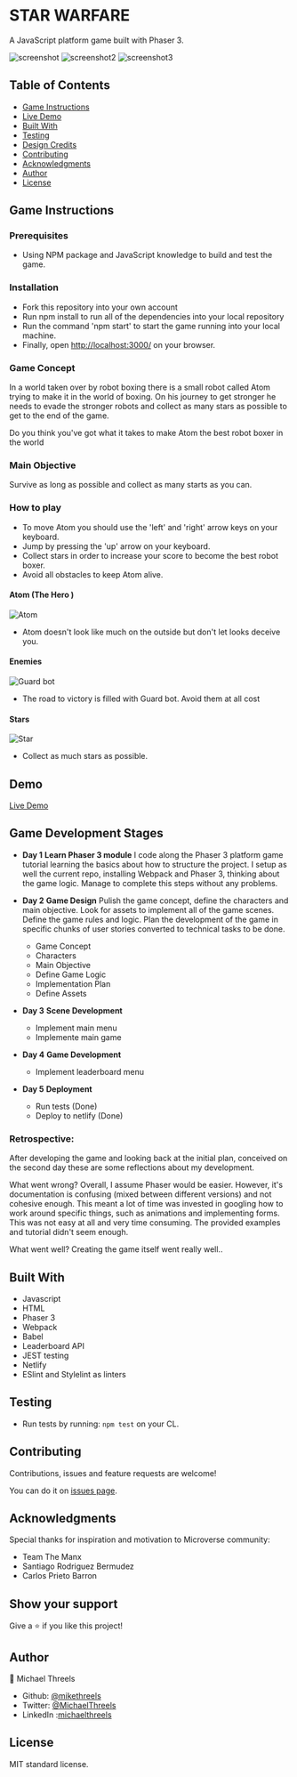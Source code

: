 # STAR WARFARE
A JavaScript platform game built with Phaser 3.

![screenshot](./src/assets/screenshots/screenshot.PNG)
![screenshot2](./src/assets/screenshots/screenshot2.PNG)
![screenshot3](./src/assets/screenshots/screenshot3.PNG)

## Table of Contents

* [Game Instructions](#game-instructions)
* [Live Demo](#demo)
* [Built With](#built-with)
* [Testing](#testing)
* [Design Credits](#design-credits)
* [Contributing](#contributing)
* [Acknowledgments](#acknowledgments)
* [Author](#author)
* [License](#license)

## Game Instructions

### Prerequisites

- Using NPM package and JavaScript knowledge to build and test the game.

### Installation

- Fork this repository into your own account
- Run npm install to run all of the dependencies into your local repository
- Run the command 'npm start' to start the game running into your local machine.
- Finally, open [http://localhost:3000/](http://localhost:3000/) on your browser.

### Game Concept

In a world taken over by robot boxing there is a small robot called Atom trying to make it in the world of boxing.
On his journey to get stronger he needs to evade the stronger robots and collect as many stars as possible to get to the end of the game.

Do you think you've got what it takes to make Atom the best robot boxer in the world 

### Main Objective

Survive as long as possible and collect as many starts as you can.

### How to play

- To move Atom you should use the 'left' and 'right' arrow keys on your keyboard.
- Jump by pressing the 'up' arrow on your keyboard.
- Collect stars in order to increase your score to become the best robot boxer.
- Avoid all obstacles to keep Atom alive.

#### Atom (The Hero )

![Atom](./src/assets/screenshots/hero.png)

- Atom doesn't look like much on the outside but don't let looks deceive you.

#### Enemies

![Guard bot](./src/assets/screenshots/enemy.png)

- The road to victory is filled with Guard bot. Avoid them at all cost

#### Stars

![Star](./src/assets/star.png)

- Collect as much stars as possible.

## Demo

[Live Demo](https://real-iron.netlify.app/)

## Game Development Stages

- **Day 1**
**Learn Phaser 3 module**
 I code along the Phaser 3 platform game tutorial learning the basics about how to structure the project. I setup as well the current repo, installing Webpack and Phaser 3, thinking about the game logic. Manage to complete this steps without any problems.

- **Day 2**
**Game Design**
 Pulish the game concept, define the characters and main objective. Look for assets to implement all of the game scenes. Define the game rules and logic. Plan the development of the game in specific chunks of user stories converted to technical tasks to be done. 
  - Game Concept 
  - Characters 
  - Main Objective 
  - Define Game Logic 
  - Implementation Plan 
  - Define Assets 

- **Day 3**
**Scene Development**
  - Implement main menu 
  - Implemente main game 

- **Day 4**
**Game Development**
  - Implement leaderboard menu

- **Day 5**
**Deployment**
  - Run tests (Done)
  - Deploy to netlify (Done)

### Retrospective:

After developing the game and looking back at the initial plan, conceived on the second day these are some reflections about my development.

What went wrong?
Overall, I assume Phaser would be easier. However, it's documentation is confusing (mixed between different versions) and not cohesive enough. This meant a lot of time was invested in googling how to work around specific things, such as animations and implementing forms. This was not easy at all and very time consuming. The provided examples and tutorial didn't seem enough. 

What went well?
Creating the game itself went really well.. 

## Built With
- Javascript
- HTML
- Phaser 3
- Webpack
- Babel
- Leaderboard API
- JEST testing
- Netlify
- ESlint and Stylelint as linters

## Testing

- Run tests by running: `npm test` on your CL.


## Contributing

Contributions, issues and feature requests are welcome!

You can do it on [issues page](issues/).

## Acknowledgments

Special thanks for inspiration and motivation to Microverse community:
- Team The Manx
- Santiago Rodriguez Bermudez
- Carlos Prieto Barron

## Show your support

Give a ⭐️ if you like this project!

## Author

👤 Michael Threels
- Github: [@mikethreels](https://github.com/mikethreels)
- Twitter: [@MichaelThreels](https://twitter.com/MichaelThreels)
- LinkedIn :[michaelthreels](https://www.linkedin.com/in/michael-threels)

## License

MIT standard license.
